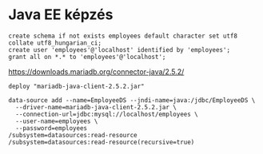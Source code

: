 # Java EE képzés

```
create schema if not exists employees default character set utf8 collate utf8_hungarian_ci;
create user 'employees'@'localhost' identified by 'employees';
grant all on *.* to 'employees'@'localhost';
```

https://downloads.mariadb.org/connector-java/2.5.2/

```
deploy "mariadb-java-client-2.5.2.jar"
```


```
data-source add --name=EmployeeDS --jndi-name=java:/jdbc/EmployeeDS \
  --driver-name=mariadb-java-client-2.5.2.jar \
  --connection-url=jdbc:mysql://localhost/employees \
  --user-name=employees \
  --password=employees
/subsystem=datasources:read-resource
/subsystem=datasources:read-resource(recursive=true)
```

